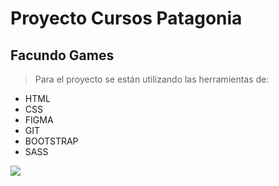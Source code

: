 # Proyecto Cursos Patagonia
## Facundo Games
> Para el proyecto se están utilizando las herramientas de:

- HTML
- CSS
- FIGMA
- GIT
- BOOTSTRAP
- SASS

![](https://images.unsplash.com/photo-1597787450633-6c1e7aa7218a?q=80&w=1974&auto=format&fit=crop&ixlib=rb-4.0.3&ixid=M3wxMjA3fDB8MHxwaG90by1wYWdlfHx8fGVufDB8fHx8fA%3D%3D)